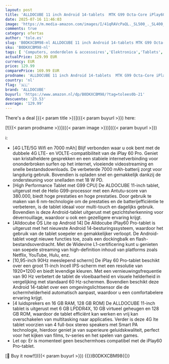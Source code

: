 ```yaml
---
layout: post
title: 'ALLDOCUBE 11 inch Android 14-tablets  MTK G99 Octa-Core iPlay60 Pro met 4 luidsprekers  16GB+128GB/1 5TB TF  1920x1200 FHD 90Hz  4G LTE Dual SIM+5G WiFi BT5.2  7000mAh  GPS  Widevine L1 NFE  Face ID'
date: 2025-07-16 11:46:03
image: 'https://m.media-amazon.com/images/I/41qRAVcPaQL._SL500_._SL400_.jpg'
comments: true
category: ofertas
author: 'tole.es'
slug: 'B0DKXCBM98-nl ALLDOCUBE 11 inch Android 14-tablets MTK G99 Octa-Core...'
sku: 'B0DKXCBM98-nl'
tags: [ 'Computers, onderdelen & accessoires','Elektronica','Tablets','alldocube','🇳🇱', ]
actualPrice: 129.99 EUR
currency: EUR
price: 129.99
comparePrice: 169.99 EUR
prodname: 'ALLDOCUBE 11 inch Android 14-tablets  MTK G99 Octa-Core iPlay60 Pro met 4 luidsprekers  16GB+128GB/1 5TB TF  1920x1200 FHD 90Hz  4G LTE Dual SIM+5G WiFi BT5.2  7000mAh  GPS  Widevine L1 NFE  Face ID'
country: 'nl'
flag: '🇳🇱'
brand: 'ALLDOCUBE'
buyurl: 'https://www.amazon.nl/dp/B0DKXCBM98/?tag=tolees0b-21'
descuento: '23.53'
average: '129.99'
---
```


There's a deal [{{< param title >}}]({{< param buyurl >}})  here:

[![{{< param prodname >}}]({{< param image >}})]({{< param buyurl >}})

ℹ️:

- [4G LTE/5G Wifi en 7000 mAh] Blijf verbonden waar u ook bent met de dubbele 4G LTE- en VOLTE-compatibiliteit van de iPlay 60 Pro. Geniet van kristalheldere gesprekken en een stabiele internetverbinding voor ononderbroken surfen op het internet, vloeiende videostreaming en snelle bestandsdownloads. De verbeterde 7000 mAh-batterij zorgt voor langdurig gebruik. Bovendien is opladen snel en gemakkelijk dankzij de ondersteuning voor snelladen met 18 W PD.
- [High Performance Tablet met G99 CPU] De ALDOCUBE 11-inch tablet, uitgerust met de Helio G99-processor met een Antutu-score van 380.000, biedt hoge prestaties en hoge prestaties. Door gebruik te maken van 6 nm-technologie om de prestaties en de batterijefficiëntie te verbeteren, is de tablet ideaal voor multi-touch en dagelijks gebruik. Bovendien is deze Android-tablet uitgerust met gezichtsherkenning voor déverrouillage, waardoor u ook een gezelligere ervaring krijgt.
- [Alldocube OS Lite op Android 14] De Alldocube iPlay60 Pro-tablet is uitgerust met het nieuwste Android 14-besturingssysteem, waardoor het gebruik van de tablet soepeler en gemakkelijker verloopt. De Android-tablet voegt nieuwe functies toe, zoals een dockingbalk en flash-bestandsoverdracht. Met de Widevine L1-certificering kunt u genieten van soepele streaming van high-definition inhoud van platforms zoals Netflix, YouTube, Hulu, enz.
- [10,95-inch 90Hz meeslepend scherm] De iPlay 60 Pro-tablet beschikt over een groot 11-inch Incell IPS-scherm met een resolutie van 1920*1200 en biedt levendige kleuren. Met een vernieuwingsfrequentie van 90 Hz verbetert de tablet de vloeibaarheid en visuele helderheid in vergelijking met standaard 60 Hz-schermen. Bovendien beschikt deze Android 14-tablet over een omgevingslichtsensor die de schermhelderheid automatisch aanpast, waardoor u een comfortabelere ervaring krijgt.
- [4 luidsprekers en 16 GB RAM, 128 GB ROM] De ALLDOCUBE 11-inch tablet is uitgerust met 6 GB LPDDR4X, 10 GB virtueel geheugen en 128 GB ROM, waardoor de tablet efficiënt kan werken en vrij kan overschakelen van multitasking naar applicaties. Verder is deze 4G lte tablet voorzien van 4 full-box stereo speakers met Smart PA technologie, hierdoor geniet je van superieure geluidskwaliteit, perfect voor het kijken van films, tv-series en het spelen van games.
- Let op: Er is momenteel geen beschermhoes compatibel met de iPlay60 Pro-tablet.

[🛒 Buy it now!!]({{< param buyurl >}})
{{<world>}}B0DKXCBM98{{</world>}}
